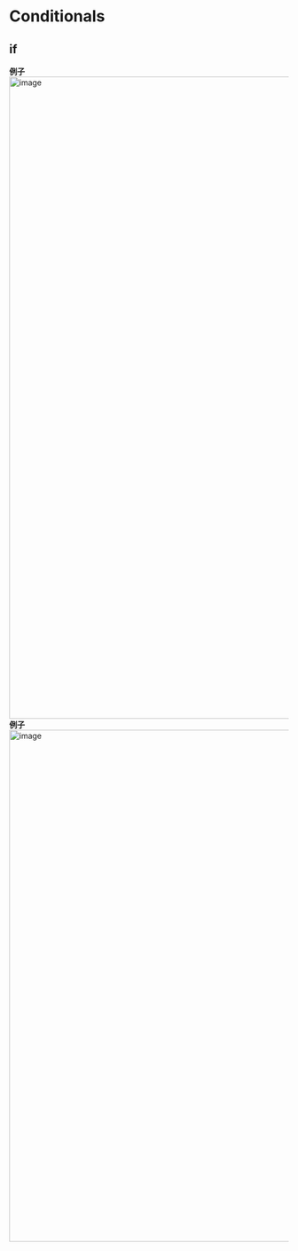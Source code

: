 # Conditionals
## if
**例子**
<img width="1599" height="1158" alt="image" src="https://github.com/user-attachments/assets/9b96c53e-bbfd-4694-b81c-e103f99fb94a" />
**例子**
<img width="1140" height="923" alt="image" src="https://github.com/user-attachments/assets/003103df-116a-4fb3-9b22-4f542e355f71" />


